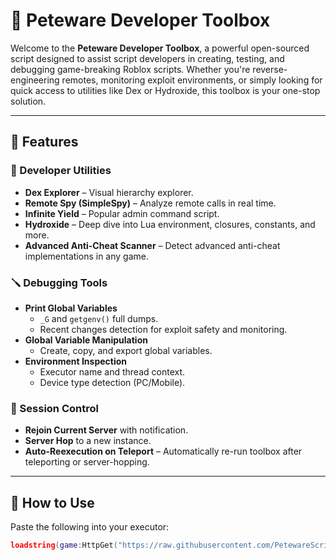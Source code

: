 # 🧰 Peteware Developer Toolbox

Welcome to the **Peteware Developer Toolbox**, a powerful open-sourced script designed to assist script developers in creating, testing, and debugging game-breaking Roblox scripts. Whether you're reverse-engineering remotes, monitoring exploit environments, or simply looking for quick access to utilities like Dex or Hydroxide, this toolbox is your one-stop solution.

---

## 📌 Features

### 🔧 Developer Utilities
- **Dex Explorer** – Visual hierarchy explorer.
- **Remote Spy (SimpleSpy)** – Analyze remote calls in real time.
- **Infinite Yield** – Popular admin command script.
- **Hydroxide** – Deep dive into Lua environment, closures, constants, and more.
- **Advanced Anti-Cheat Scanner** – Detect advanced anti-cheat implementations in any game.

### 🪛 Debugging Tools
- **Print Global Variables**
  - `_G` and `getgenv()` full dumps.
  - Recent changes detection for exploit safety and monitoring.
- **Global Variable Manipulation**
  - Create, copy, and export global variables.
- **Environment Inspection**
  - Executor name and thread context.
  - Device type detection (PC/Mobile).

### 🔁 Session Control
- **Rejoin Current Server** with notification.
- **Server Hop** to a new instance.
- **Auto-Reexecution on Teleport** – Automatically re-run toolbox after teleporting or server-hopping.

---

## 🚀 How to Use

Paste the following into your executor:
```lua
loadstring(game:HttpGet("https://raw.githubusercontent.com/PetewareScripts/Developers-Toolbox-Peteware/refs/heads/main/main.lua", true))()
